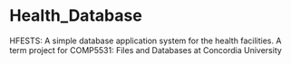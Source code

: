 # Health_Database
HFESTS: A simple database application system for the health facilities. A term project for COMP5531: Files and Databases at Concordia University
